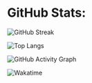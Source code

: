 # GitHub Stats:

![GitHub Streak](https://github-readme-streak-stats.herokuapp.com/?user=Armaghan-Bashir-ch&theme=gruvbox_light&hide_border=true)

![Top Langs](https://github-readme-stats.vercel.app/api/top-langs/?username=Armaghan-Bashir-ch&layout=compact&theme=gruvbox_light)

![GitHub Activity Graph](https://github-readme-activity-graph.vercel.app/graph?username=Armaghan-Bashir-ch&theme=tokyo-day&custom_title=Contribution%20Graph)

![Wakatime](https://wakatime.com/badge/user/76123457-8846-43db-95b0-bec38b051726.svg)
